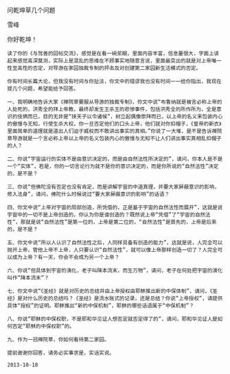 问乾坤草几个问题

雪峰


你好乾坤！

    读了你的《与驾善的回帖交流》，感觉是在看一碗浆糊，里面内容丰富，信息量很大，字面上读起来感觉高深莫测，实际上是混乱的思维在不顾事实地随意言说，里面最突出的就是对上帝唯一性至高性的否定，对导游在家园独裁专制的抨击及对创建第二家园新生活模式的否定。

    你有时间长篇大论，但我没有时间与你扯淡，你文中的错谬我也没有时间一一给你指出，我现在提几个问题，希望能给予回答。

    一、我明确地告诉大家《禅院草要服从导游的独裁专制》，你文中说“布鲁纳就是被言必称上帝的人处死的，洪秀全的拜上帝教，最终却发生王杀王的悲惨事件，包括洪秀全的所作所为，全是意识的伎俩而已，目的无非是“挟天子以令诸侯”，树立起偶像崇拜而已，以上帝的名义来包装内心的傲慢与无知，行使生杀大权，你一旦否定他们的口头上帝，他们就对你扣帽子，《皇帝的新衣》里面简单的道理就是道出人们迫于威权而不敢讲出事实的真相。”你说了一大堆，是不是告诉禅院草导游就是一个言必称上帝以上帝的名义包装内心的傲慢与无知不让人们讲出事实真相乱扣帽子的人？

    二、你说“宇宙运行的实体不是由意识决定的，而是由自然法性所决定的”，请问，你本人是不是一个“实体”，若是，你的一切言论行为就不是你的意识决定的，而是你所说的“自然法性”决定的，是不是？

    三、你说“但佛陀没有否定也没有肯定，而是讲解宇宙的中道真理，并要大家屏蔽意识的影响，修入法身”，请问，佛陀什么时候说过“要大家屏蔽意识的影响”的话语？

    四、你文中说“上帝对宇宙的局部创造，所凭借的，正是基于宇宙的自然法性而展开”，这就是说宇宙中的一切不是上帝创造的，你认为你是谁创造的？既然说上帝“凭借”了“宇宙的自然法性”，那就是说“自然法性”是第一位的，上帝是第二位的，“自然法性”是首先的，上帝是后来的，是不是？

    五、你文中说“所以人认识了自然法性之后，人同样具备有创造的能力”，这就是说，人完全可以抛开上帝，管他上帝不上帝，人只要认识“自然法性”，就可以像上帝那样创造一切了？人完全可以成为上帝？有一天，你会不会成为另一个上帝？

    六、你说“但具体到宇宙的演化，老子叫降本流末，而生万物”，请问，老子在何处把宇宙的演化叫作“降本流末”？

    七、你文中说“《圣经》就是对历史的总结并由上帝授权由耶稣推出新的中保体制”，请问，《圣经》是对什么历史的总结吗？《圣经》是流水账式的记录，还是总结？你说“上帝授权”，请提供具体“授权”的证明。耶稣推出“新的中保机制”，耶稣的哪些话语属于“中保机制”？

    八、你说“耶稣的中保权职，不是耶和华见证人想否定就否定得了的”，请问，耶和华见证人是如何否定“耶稣的中保权职”的。

    九、作为一冠禅院草，你如何看待第二家园。

    提前谢谢你回答，请务必实事求是，实话实说。

    2013-10-18



